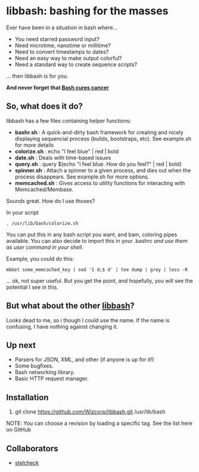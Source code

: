 libbash: bashing for the masses
=========

Ever have been in a situation in bash where...

  - You need starred password input?
  - Need microtime, nanotime or millitime?
  - Need to convert timestamps to dates?
  - Need an easy way to make output colorful?
  - Need a standard way to create sequence scripts?

... then libbash is for you.

**And never forget that [Bash cures cancer]**

So, what does it do?
-----------

libbash has a few files containing helper functions:

*  **bashr.sh**  : A quick-and-dirty bash framework for creating and nicely displaying sequencial process (builds, bootstraps, etc). See example.sh for more details
*  **colorize.sh** : echo "I feel blue" | red | bold
*  **date.sh** : Deals with time-based issues
*  **query.sh**  : query $(echo "I feel blue. How do you feel?" | red | bold)
*  **spinner.sh** : Attach a spinner to a given process, and dies out when the process disappears. See example.sh for more options.
*  **memcached.sh** : Gives access to utility functions for interacting with Memcached/Membase.

Sounds great. How do I use thoses?

In your script

`. /usr/lib/bash/colorize.sh`

You can put this in any bash script you want, and bam, coloring pipes available. You can also decide to import this in your .bashrc *and use them as user command in your shell*.

Example, you could do this:

`mbGet some_memcached_key | sed '1 d;$ d' | tee dump | grey | less -R`

... ok, not super useful. But you get the point, and hopefully, you will see the potential I see in this.

But what about the other [libbash]?
--------------

Looks dead to me, so i though I could use the name. If the name is confusing, I have nothing against changing it.

Up next
------------

* Parsers for JSON, XML, and other (if anyone is up for it!)
* Some bugfixes.
* Bash networking library.
* Basic HTTP request manager.

Installation
--------------

1. git clone https://github.com/Wizcorp/libbash.git /usr/lib/bash

NOTE: You can choose a revision by loading a specific tag. See the list here on GitHub

Collaborators
---------------

* [stelcheck]

  [libbash]: http://sourceforge.net/mailarchive/forum.php?forum_name=libbash-common
  [Bash cures cancer]: http://bashcurescancer.com/
  [stelcheck]: http://www.github.com/stelcheck

